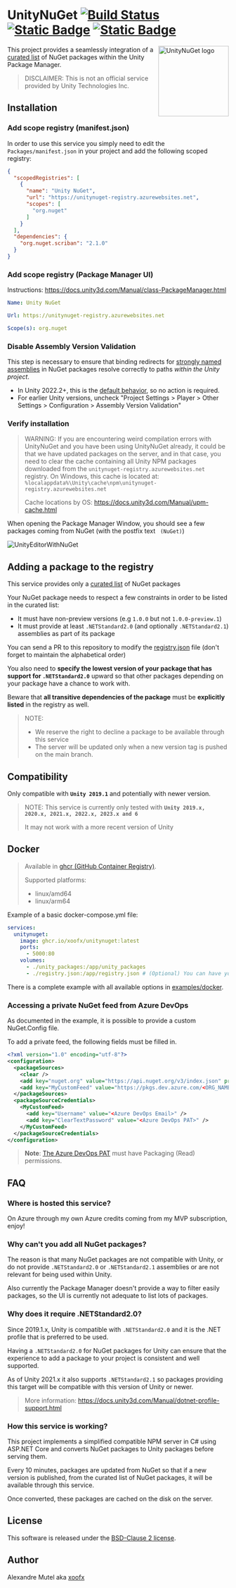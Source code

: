 # UnityNuGet [![Build Status](https://github.com/xoofx/UnityNuGet/workflows/ci/badge.svg?branch=master)](https://github.com/xoofx/UnityNuGet/actions) [![Static Badge](https://img.shields.io/badge/server-status-blue)](https://unitynuget-registry.azurewebsites.net/status) [![Static Badge](https://img.shields.io/badge/server-feed-blue)](https://unitynuget-registry.azurewebsites.net/-/all)

<img align="right" width="160px" height="160px" alt="UnityNuGet logo" src="img/unitynuget.png">

This project provides a seamlessly integration of a [curated list](registry.json) of NuGet packages within the Unity Package Manager.

> DISCLAIMER: This is not an official service provided by Unity Technologies Inc.

## Installation

### Add scope registry (manifest.json)

In order to use this service you simply need to edit the `Packages/manifest.json` in your project and add the following scoped registry:

```json
{
  "scopedRegistries": [
    {
      "name": "Unity NuGet",
      "url": "https://unitynuget-registry.azurewebsites.net",
      "scopes": [
        "org.nuget"
      ]
    }
  ],
  "dependencies": {
    "org.nuget.scriban": "2.1.0"
  }
}
```

### Add scope registry (Package Manager UI)

Instructions: <https://docs.unity3d.com/Manual/class-PackageManager.html>

```yaml
Name: Unity NuGet

Url: https://unitynuget-registry.azurewebsites.net

Scope(s): org.nuget
```

### Disable Assembly Version Validation

This step is necessary to ensure that binding redirects for [strongly named assemblies](https://learn.microsoft.com/en-us/dotnet/standard/assembly/strong-named) in NuGet packages resolve correctly to paths _within the Unity project_.

- In Unity 2022.2+, this is the [default behavior](https://forum.unity.com/threads/editor-assembly-loading-issues-unloading-broken-assembly-could-not-load-signature.754508/#post-8647791), so no action is required.
- For earlier Unity versions, uncheck "Project Settings > Player > Other Settings > Configuration > Assembly Version Validation"

### Verify installation

> WARNING: If you are encountering weird compilation errors with UnityNuGet and you have been using UnityNuGet already,
> it could be that we have updated packages on the server, and in that case, you need to clear the cache containing
> all Unity NPM packages downloaded from the `unitynuget-registry.azurewebsites.net` registry.
> On Windows, this cache is located at: `%localappdata%\Unity\cache\npm\unitynuget-registry.azurewebsites.net`
>
> Cache locations by OS: <https://docs.unity3d.com/Manual/upm-cache.html>

When opening the Package Manager Window, you should see a few packages coming from NuGet (with the postfix text `‎ (NuGet)`)

![UnityEditorWithNuGet](img/unity_editor_with_nuget.jpg)

## Adding a package to the registry

This service provides only a [curated list](registry.json) of NuGet packages

Your NuGet package needs to respect a few constraints in order to be listed in the curated list:

- It must have non-preview versions (e.g `1.0.0` but not `1.0.0-preview.1`)
- It must provide at least `.NETStandard2.0` (and optionally `.NETStandard2.1`) assemblies as part of its package

You can send a PR to this repository to modify the [registry.json](registry.json) file (don't forget to maintain the alphabetical order)

You also need to **specify the lowest version of your package that has support for `.NETStandard2.0`** upward so that other packages depending on your package have a chance to work with.

Beware that **all transitive dependencies of the package** must be **explicitly listed** in the registry as well.

> NOTE:
>
> - We reserve the right to decline a package to be available through this service
> - The server will be updated only when a new version tag is pushed on the main branch.

## Compatibility

Only compatible with **`Unity 2019.1`** and potentially with newer version.

> NOTE: This service is currently only tested with **`Unity 2019.x, 2020.x, 2021.x, 2022.x, 2023.x and 6`**
>
> It may not work with a more recent version of Unity

## Docker

> Available in [ghcr (GitHub Container Registry)](https://github.com/xoofx/UnityNuGet/pkgs/container/unitynuget).
>
> Supported platforms:
>
> - linux/amd64
> - linux/arm64

Example of a basic docker-compose.yml file:

```yaml
services:
  unitynuget:
    image: ghcr.io/xoofx/unitynuget:latest
    ports:
      - 5000:80
    volumes:
      - ./unity_packages:/app/unity_packages
      - ./registry.json:/app/registry.json # (Optional) You can have your own registry.json with a different package list than the one already included in the repository
```

There is a complete example with all available options in [examples/docker](examples/docker).

### Accessing a private NuGet feed from Azure DevOps

As documented in the example, it is possible to provide a custom NuGet.Config file.

To add a private feed, the following fields must be filled in.

```xml
<?xml version="1.0" encoding="utf-8"?>
<configuration>
  <packageSources>
    <clear />
    <add key="nuget.org" value="https://api.nuget.org/v3/index.json" protocolVersion="3" />
    <add key="MyCustomFeed" value="https://pkgs.dev.azure.com/<ORG_NAME>/<PROJECT_NAME>/_packaging/<FEED_NAME>/nuget/v3/index.json" />
  </packageSources>
  <packageSourceCredentials>
    <MyCustomFeed>
      <add key="Username" value="<Azure DevOps Email>" />
      <add key="ClearTextPassword" value="<Azure DevOps PAT>" />
    </MyCustomFeed>
  </packageSourceCredentials>
</configuration>
```

> **Note**: [The Azure DevOps PAT](https://learn.microsoft.com/en-us/azure/devops/organizations/accounts/use-personal-access-tokens-to-authenticate) must have Packaging (Read) permissions.

## FAQ

### **Where is hosted this service?**

On Azure through my own Azure credits coming from my MVP subscription, enjoy!

### **Why can't you add all NuGet packages?**

The reason is that many NuGet packages are not compatible with Unity, or do not provide `.NETStandard2.0` or `.NETStandard2.1` assemblies or are not relevant for being used within Unity.

Also currently the Package Manager doesn't provide a way to filter easily packages, so the UI is currently not adequate to list lots of packages.

### **Why does it require .NETStandard2.0?**

Since 2019.1.x, Unity is compatible with `.NETStandard2.0` and it is the .NET profile that is preferred to be used.

Having a `.NETStandard2.0` for NuGet packages for Unity can ensure that the experience to add a package to your project is consistent and well supported.

As of Unity 2021.x it also supports `.NETStandard2.1` so packages providing this target will be compatible with this version of Unity or newer.

> More information: <https://docs.unity3d.com/Manual/dotnet-profile-support.html>

### **How this service is working?**

This project implements a simplified compatible NPM server in C# using ASP.NET Core and converts NuGet packages to Unity packages before serving them.

Every 10 minutes, packages are updated from NuGet so that if a new version is published, from the curated list of NuGet packages, it will be available through this service.

Once converted, these packages are cached on the disk on the server.

## License

This software is released under the [BSD-Clause 2 license](https://opensource.org/licenses/BSD-2-Clause).

## Author

Alexandre Mutel aka [xoofx](https://xoofx.github.io)
